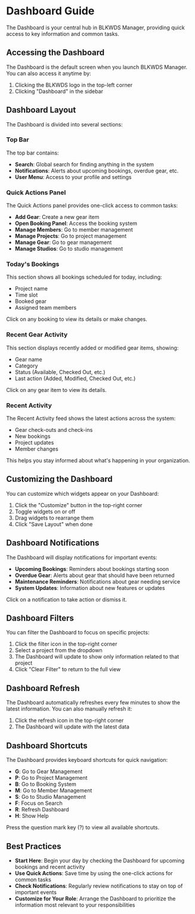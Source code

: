 # Dashboard Guide

The Dashboard is your central hub in BLKWDS Manager, providing quick access to key information and common tasks.

## Accessing the Dashboard

The Dashboard is the default screen when you launch BLKWDS Manager. You can also access it anytime by:

1. Clicking the BLKWDS logo in the top-left corner
2. Clicking "Dashboard" in the sidebar

## Dashboard Layout

The Dashboard is divided into several sections:

### Top Bar

The top bar contains:

- **Search**: Global search for finding anything in the system
- **Notifications**: Alerts about upcoming bookings, overdue gear, etc.
- **User Menu**: Access to your profile and settings

### Quick Actions Panel

The Quick Actions panel provides one-click access to common tasks:

- **Add Gear**: Create a new gear item
- **Open Booking Panel**: Access the booking system
- **Manage Members**: Go to member management
- **Manage Projects**: Go to project management
- **Manage Gear**: Go to gear management
- **Manage Studios**: Go to studio management

### Today's Bookings

This section shows all bookings scheduled for today, including:

- Project name
- Time slot
- Booked gear
- Assigned team members

Click on any booking to view its details or make changes.

### Recent Gear Activity

This section displays recently added or modified gear items, showing:

- Gear name
- Category
- Status (Available, Checked Out, etc.)
- Last action (Added, Modified, Checked Out, etc.)

Click on any gear item to view its details.

### Recent Activity

The Recent Activity feed shows the latest actions across the system:

- Gear check-outs and check-ins
- New bookings
- Project updates
- Member changes

This helps you stay informed about what's happening in your organization.

## Customizing the Dashboard

You can customize which widgets appear on your Dashboard:

1. Click the "Customize" button in the top-right corner
2. Toggle widgets on or off
3. Drag widgets to rearrange them
4. Click "Save Layout" when done

## Dashboard Notifications

The Dashboard will display notifications for important events:

- **Upcoming Bookings**: Reminders about bookings starting soon
- **Overdue Gear**: Alerts about gear that should have been returned
- **Maintenance Reminders**: Notifications about gear needing service
- **System Updates**: Information about new features or updates

Click on a notification to take action or dismiss it.

## Dashboard Filters

You can filter the Dashboard to focus on specific projects:

1. Click the filter icon in the top-right corner
2. Select a project from the dropdown
3. The Dashboard will update to show only information related to that project
4. Click "Clear Filter" to return to the full view

## Dashboard Refresh

The Dashboard automatically refreshes every few minutes to show the latest information. You can also manually refresh it:

1. Click the refresh icon in the top-right corner
2. The Dashboard will update with the latest data

## Dashboard Shortcuts

The Dashboard provides keyboard shortcuts for quick navigation:

- **G**: Go to Gear Management
- **P**: Go to Project Management
- **B**: Go to Booking System
- **M**: Go to Member Management
- **S**: Go to Studio Management
- **F**: Focus on Search
- **R**: Refresh Dashboard
- **H**: Show Help

Press the question mark key (?) to view all available shortcuts.

## Best Practices

- **Start Here**: Begin your day by checking the Dashboard for upcoming bookings and recent activity
- **Use Quick Actions**: Save time by using the one-click actions for common tasks
- **Check Notifications**: Regularly review notifications to stay on top of important events
- **Customize for Your Role**: Arrange the Dashboard to prioritize the information most relevant to your responsibilities
